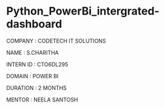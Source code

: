 # Python_PowerBi_intergrated-dashboard

COMPANY : CODETECH IT SOLUTIONS 

NAME : S.CHARITHA

INTERN ID : CTO6DL295

DOMAIN : POWER BI 

DURATION : 2 MONTHS

MENTOR : NEELA SANTOSH
